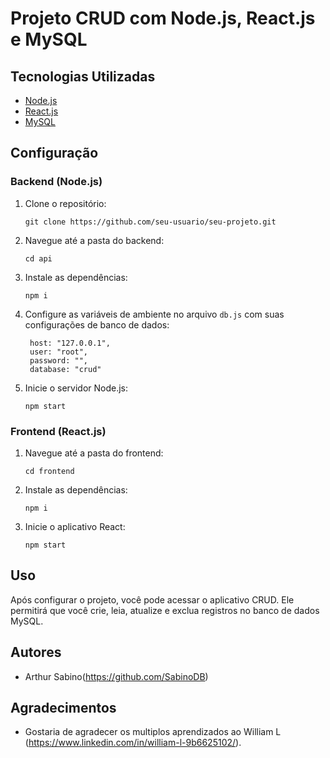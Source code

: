 # Projeto CRUD com Node.js, React.js e MySQL

## Tecnologias Utilizadas

- [Node.js](https://nodejs.org/)
- [React.js](https://reactjs.org/)
- [MySQL](https://www.mysql.com/)

## Configuração

### Backend (Node.js)

1. Clone o repositório:

   ```
   git clone https://github.com/seu-usuario/seu-projeto.git
   ```

2. Navegue até a pasta do backend:

   ```
   cd api
   ```

3. Instale as dependências:

   ```
   npm i
   ```

4. Configure as variáveis de ambiente no arquivo `db.js` com suas configurações de banco de dados:

   ```
    host: "127.0.0.1",
    user: "root",
    password: "",
    database: "crud"
   ```

5. Inicie o servidor Node.js:

   ```
   npm start
   ```

### Frontend (React.js)

1. Navegue até a pasta do frontend:

   ```
   cd frontend
   ```

2. Instale as dependências:

   ```
   npm i
   ```

3. Inicie o aplicativo React:

   ```
   npm start
   ```

## Uso

Após configurar o projeto, você pode acessar o aplicativo CRUD. Ele permitirá que você crie, leia, atualize e exclua registros no banco de dados MySQL.

## Autores

- Arthur Sabino(https://github.com/SabinoDB)

## Agradecimentos

- Gostaria de agradecer os multiplos aprendizados ao William L (https://www.linkedin.com/in/william-l-9b6625102/).

